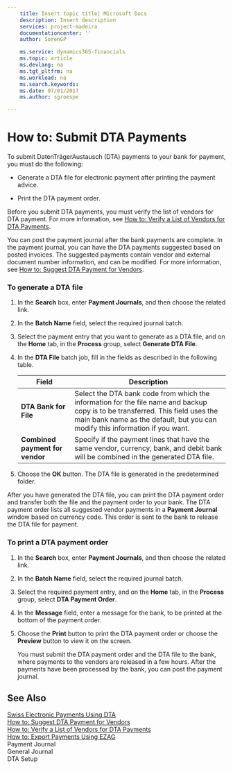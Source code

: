 ```yaml
---
    title: Insert topic title| Microsoft Docs
    description: Insert description
    services: project-madeira
    documentationcenter: ''
    author: SorenGP

    ms.service: dynamics365-financials
    ms.topic: article
    ms.devlang: na
    ms.tgt_pltfrm: na
    ms.workload: na
    ms.search.keywords:
    ms.date: 07/01/2017
    ms.author: sgroespe

---
```

# How to: Submit DTA Payments
To submit DatenTrägerAustausch (DTA) payments to your bank for payment, you must do the following:  
  
-   Generate a DTA file for electronic payment after printing the payment advice.  
  
-   Print the DTA payment order.  
  
 Before you submit DTA payments, you must verify the list of vendors for DTA payment. For more information, see [How to: Verify a List of Vendors for DTA Payments](how-to-verify-a-list-of-vendors-for-dta-payments.md).  
  
 You can post the payment journal after the bank payments are complete. In the payment journal, you can have the DTA payments suggested based on posted invoices. The suggested payments contain vendor and external document number information, and can be modified. For more information, see [How to: Suggest DTA Payment for Vendors](how-to-suggest-dta-payment-for-vendors.md).  
  
### To generate a DTA file  
  
1.  In the **Search** box, enter **Payment Journals**, and then choose the related link.  
  
2.  In the **Batch Name** field, select the required journal batch.  
  
3.  Select the payment entry that you want to generate as a DTA file, and on the **Home** tab, in the **Process** group, select **Generate DTA File**.  
  
4.  In the **DTA File** batch job, fill in the fields as described in the following table.  
  
    |Field|Description|  
    |---------------------------------|---------------------------------------|  
    |**DTA Bank for File**|Select the DTA bank code from which the information for the file name and backup copy is to be transferred. This field uses the main bank name as the default, but you can modify this information if you want.|  
    |**Combined payment for vendor**|Specify if the payment lines that have the same vendor, currency, bank, and debit bank will be combined in the generated DTA file.|  
  
5.  Choose the **OK** button. The DTA file is generated in the predetermined folder.  
  
 After you have generated the DTA file, you can print the DTA payment order and transfer both the file and the payment order to your bank. The DTA payment order lists all suggested vendor payments in a **Payment Journal** window based on currency code. This order is sent to the bank to release the DTA file for payment.  
  
### To print a DTA payment order  
  
1.  In the **Search** box, enter **Payment Journals**, and then choose the related link.  
  
2.  In the **Batch Name** field, select the required journal batch.  
  
3.  Select the required payment entry, and on the **Home** tab, in the **Process** group, select **DTA Payment Order**.  
  
4.  In the **Message** field, enter a message for the bank, to be printed at the bottom of the payment order.  
  
5.  Choose the **Print** button to print the DTA payment order or choose the **Preview** button to view it on the screen.  
  
     You must submit the DTA payment order and the DTA file to the bank, where payments to the vendors are released in a few hours. After the payments have been processed by the bank, you can post the payment journal.  
  
## See Also  
 [Swiss Electronic Payments Using DTA](swiss-electronic-payments-using-dta.md)   
 [How to: Suggest DTA Payment for Vendors](how-to-suggest-dta-payment-for-vendors.md)   
 [How to: Verify a List of Vendors for DTA Payments](how-to-verify-a-list-of-vendors-for-dta-payments.md)   
 [How to: Export Payments Using EZAG](how-to-export-payments-using-ezag.md)   
 Payment Journal   
 General Journal   
 DTA Setup